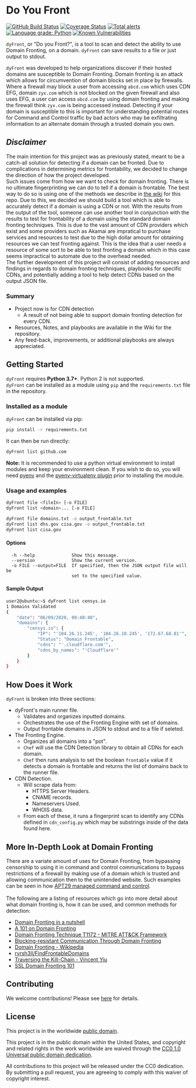 # Do You Front

[![GitHub Build Status](https://github.com/Pascal-0x90/dyFront/workflows/build/badge.svg)](https://github.com/Pascal-0x90/dyFront/actions)
[![Coverage Status](https://coveralls.io/repos/github/Pascal-0x90/dyFront/badge.svg?branch=develop)](https://coveralls.io/github/Pascal-0x90/dyFront?branch=develop)
[![Total alerts](https://img.shields.io/lgtm/alerts/g/Pascal-0x90/dyFront.svg?logo=lgtm&logoWidth=18)](https://lgtm.com/projects/g/Pascal-0x90/dyFront/alerts/)
[![Language grade: Python](https://img.shields.io/lgtm/grade/python/g/Pascal-0x90/dyFront.svg?logo=lgtm&logoWidth=18)](https://lgtm.com/projects/g/Pascal-0x90/dyFront/context:python)
[![Known Vulnerabilities](https://snyk.io/test/github/Pascal-0x90/dyFront/develop/badge.svg)](https://snyk.io/test/github/Pascal-0x90/dyFront)

`dyFront`, or "Do you Front?", is a tool to scan and detect the ability to use
Domain Fronting, on a domain. `dyFront` can save results to a file or just
output to stdout.

`dyFront` was developed to help organizations discover if their hosted domains
are susceptible to Domain Fronting. Domain fronting is an attack which allows
for circumvention of domain blocks set in place by firewalls. Where a firewall
may block a user from accessing `abcd.com` which uses CDN EFG, domain `zyx.com`
which is not blocked on the given firewall and also uses EFG, a user can access
`abcd.com` by using domain fronting and making the firewall think `zyx.com` is
being accessed instead. Detecting if your domain is susceptible to this is
important for understanding potential routes for Command and Control traffic by
bad actors who may be exfiltrating information to an alternate domain through a
trusted domain you own.

## ***Disclaimer***

The main intention for this project was as previously stated, meant to be a
catch-all solution for detecting if a domain can be fronted. Due to
complications in determining metrics for frontability, we decided to change the
direction of how the project developed.</br> Such issues come from how we want
to check for domain fronting. There is no ultimate fingerprinting we can do to
tell if a domain is frontable. The best way to do so is using one of the methods
we describe in [the wiki](https://github.com/Pascal-0x90/dyFront/wiki/Domain-Fronting)
for this repo. Due to this, we decided we should build a tool which is able to accurately
detect if a domain is using a CDN or not. With the results from the output of the
tool, someone can use another tool in conjunction with the results to test for
frontability of a domain using the standard domain fronting techniques. This is
due to the vast amount of CDN providers which exist and some providers such as
Akamai are impratical to purchase services and resources to test due to the
high dollar amount for obtaining resources we can test fronting against. This
is the idea that a user needs a resource of some sort to be able to test
fronting a domain which in this case seems impractical to automate due to the
overhead needed. </br> The further development of this project will consist of adding
resources and findings in regards to domain fronting techniques, playbooks for
specific CDNs, and potentially adding a tool to help detect CDNs based on the
output JSON file. </br>
### Summary
* Project now is for CDN detection
  * A result of not being able to support domain fronting detection for every CDN.
* Resources, Notes, and playbooks are available in the Wiki for the repository. 
* Any feed-back, improvements, or additional playbooks are always appreciated. 

## Getting Started

`dyFront` requires **Python 3.7+**. Python 2 is not supported. </br> `dyFront`
can be installed as a module using `pip` and the `requirements.txt` file in the
repository.

### Installed as a module

`dyFront` can be installed via pip:

```bash
pip install -r requirements.txt
```

It can then be run directly:

```bash
dyFront list github.com
```

**Note:** It is recommended to use a python virtual environment to install
modules and keep your environment clean. If you wish to do so, you will need
[pyenv](https://github.com/pyenv/pyenv) and the
[pyenv-virtualenv plugin](https://github.com/pyenv/pyenv-virtualenv) prior to
installing the module.

### Usage and examples

```bash
dyFront file <fileIn> [-o FILE]
dyFront list <domain>... [-o FILE]

dyFront file domains.txt -o output_frontable.txt
dyFront list dhs.gov cisa.gov -o output_frontable.txt
dyFront list cisa.gov
```

#### Options

```plaintext
  -h --help              Show this message.
  --version              Show the current version.
  -o FILE --output=FILE  If specified, then the JSON output file will be
                         set to the specified value.
```

#### Sample Output

```bash
user2@ubuntu:~$ dyFront list censys.io
1 Domains Validated
{
    "date": "06/09/2020, 08:48:40",
    "domains": {
        "censys.io": {
            "IP": "'104.26.11.245', '104.26.10.245', '172.67.68.81'",
            "Status": "Domain Frontable",
            "cdns": "'.cloudflare.com'",
            "cdns_by_names": "'Cloudflare'"
        }
    }
}
```

## How Does it Work

`dyFront` is broken into three sections:

- dyFront's main runner file.
  - Validates and organizes inputted domains.
  - Orchestrates the use of the Fronting Engine with set of domains.
  - Output frontable domains in JSON to stdout and to a file if seleted.
- The Fronting Engine.
  - Organizes all domains into a "pot".
  - `Chef` will use the CDN Detection library to obtain all CDNs for each domain.
  - `Chef` then runs analysis to set the boolean `frontable` value if it
  detects a domain is frontable and returns the list of domains back to the
  runner file.
- CDN Detection.
  - Will scrape data from:
    - HTTPS Server Headers.
    - CNAME records.
    - Nameservers Used.
    - WHOIS data.
  - From each of these, it runs a  fingerprint scan to identify any CDNs defined
  in `cdn_config.py` which may be substrings inside of the data found here.

## More In-Depth Look at Domain Fronting

There are a variate amount of uses for Domain Fronting, from bypassing
censorship to using it in command and control communications to bypass
restrictions of a firewall by making use of a domain which is trusted and
allowing communication then to the unintended website. Such examples can be seen
in how
[APT29 managed command and control](https://www.fireeye.com/blog/threat-research/2017/03/apt29_domain_frontin.html).
</br></br> The following are a listing of resources which go into more detail
about what domain fronting is, how it can be used, and common methods for
detection:

- [Domain Fronting in a nutshell](https://www.andreafortuna.org/2018/05/07/domain-fronting-in-a-nutshell/)
- [A 101 on Domain Fronting](https://digi.ninja/blog/domain_fronting.php)
- [Domain Fronting Technique T1172 - MITRE ATT&CK Framework](https://attack.mitre.org/techniques/T1172/)
- [Blocking-resistant Communication Through Domain Fronting](https://www.bamsoftware.com/papers/fronting/)
- [Domain Fronting - Wikipedia](https://en.wikipedia.org/wiki/Domain_fronting)
- [rvrsh3ll/FindFrontableDomains](https://github.com/rvrsh3ll/FindFrontableDomains)
- [Traversing the Kill-Chain - Vincent Yiu](https://gsec.hitb.org/materials/sg2018/D2%20-%20Traversing%20the%20Kill-Chain%20-%20The%20New%20Shiny%20in%202018%20-%20Vincent%20Yiu.pdf)
- [SSL Domain Fronting 101](https://medium.com/rvrsh3ll/ssl-domain-fronting-101-4348d410c56f)

## Contributing

We welcome contributions! Please see [here](CONTRIBUTING.md) for details.

## License

This project is in the worldwide [public domain](LICENSE).

This project is in the public domain within the United States, and copyright and
related rights in the work worldwide are waived through the
[CC0 1.0 Universal public domain dedication](https://creativecommons.org/publicdomain/zero/1.0/).

All contributions to this project will be released under the CC0 dedication. By
submitting a pull request, you are agreeing to comply with this waiver of
copyright interest.
